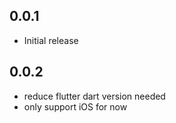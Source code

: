 ## 0.0.1

- Initial release

## 0.0.2

- reduce flutter dart version needed
- only support iOS for now